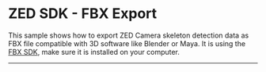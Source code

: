 # ZED SDK - FBX Export


This sample shows how to export ZED Camera skeleton detection data as FBX file compatible with 3D software like Blender or Maya.
It is using the [FBX SDK](https://www.autodesk.com/developer-network/platform-technologies/fbx-sdk-2020-2-1), make sure it is installed on your computer.

____
